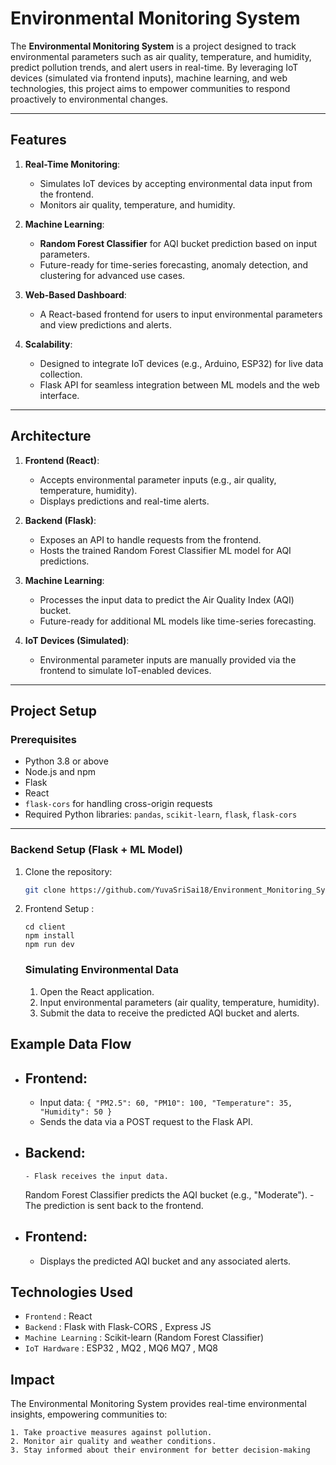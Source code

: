 # Environmental Monitoring System

The **Environmental Monitoring System** is a project designed to track environmental parameters such as air quality, temperature, and humidity, predict pollution trends, and alert users in real-time. By leveraging IoT devices (simulated via frontend inputs), machine learning, and web technologies, this project aims to empower communities to respond proactively to environmental changes.

---

## Features

1. **Real-Time Monitoring**:

   - Simulates IoT devices by accepting environmental data input from the frontend.
   - Monitors air quality, temperature, and humidity.

2. **Machine Learning**:

   - **Random Forest Classifier** for AQI bucket prediction based on input parameters.
   - Future-ready for time-series forecasting, anomaly detection, and clustering for advanced use cases.

3. **Web-Based Dashboard**:

   - A React-based frontend for users to input environmental parameters and view predictions and alerts.

4. **Scalability**:
   - Designed to integrate IoT devices (e.g., Arduino, ESP32) for live data collection.
   - Flask API for seamless integration between ML models and the web interface.

---

## Architecture

1. **Frontend (React)**:

   - Accepts environmental parameter inputs (e.g., air quality, temperature, humidity).
   - Displays predictions and real-time alerts.

2. **Backend (Flask)**:

   - Exposes an API to handle requests from the frontend.
   - Hosts the trained Random Forest Classifier ML model for AQI predictions.

3. **Machine Learning**:

   - Processes the input data to predict the Air Quality Index (AQI) bucket.
   - Future-ready for additional ML models like time-series forecasting.

4. **IoT Devices (Simulated)**:
   - Environmental parameter inputs are manually provided via the frontend to simulate IoT-enabled devices.

---

## Project Setup

### Prerequisites

- Python 3.8 or above
- Node.js and npm
- Flask
- React
- `flask-cors` for handling cross-origin requests
- Required Python libraries: `pandas`, `scikit-learn`, `flask`, `flask-cors`

---

### Backend Setup (Flask + ML Model)

1. Clone the repository:

   ```bash
   git clone https://github.com/YuvaSriSai18/Environment_Monitoring_System.git
   ```

2. Frontend Setup :

   ```
   cd client
   npm install
   npm run dev
   ```

   ### Simulating Environmental Data

   1. Open the React application.
   2. Input environmental parameters (air quality, temperature, humidity).
   3. Submit the data to receive the predicted AQI bucket and alerts.

## Example Data Flow

- ## Frontend:
  - Input data: `{ "PM2.5": 60, "PM10": 100, "Temperature": 35, "Humidity": 50 }`
  - Sends the data via a POST request to the Flask API.
- ## Backend:

      - Flask receives the input data.

  Random Forest Classifier predicts the AQI bucket (e.g., "Moderate"). - The prediction is sent back to the frontend.

- ## Frontend:
  - Displays the predicted AQI bucket and any associated alerts.

## Technologies Used

- `Frontend` : React
- `Backend` : Flask with Flask-CORS , Express JS
- `Machine Learning` : Scikit-learn (Random Forest Classifier)
- `IoT Hardware` : ESP32 , MQ2 , MQ6 MQ7 , MQ8

## Impact

The Environmental Monitoring System provides real-time environmental insights, empowering communities to:

    1. Take proactive measures against pollution.
    2. Monitor air quality and weather conditions.
    3. Stay informed about their environment for better decision-making
